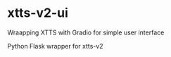 # xtts-v2-ui

Wraapping XTTS with Gradio for simple user interface

Python Flask wrapper for xtts-v2